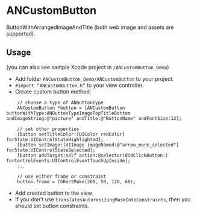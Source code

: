 # ANCustomButton
ButtonWithArrangedImageAndTitle (both web image and assets are supported).

## Usage
(you can also see sample Xcode project in `/ANCustomButton_Demo`)
* Add folder `ANCustomButton_Demo/ANCustomButton` to your project.
* `#import “ANCustomButton.h”` to your view controller.
* Create custom button method:
```
    // choose a type of ANButtonType
    ANCustomButton *button = [ANCustomButton buttonWithType:ANButtonTypeImageTopTitleBottom andImageString:@"picture" andTitle:@"ButtonName" andFontSize:12];
    
    // set other properties
    [button setTitleColor:[UIColor redColor] forState:UIControlStateHighlighted];
    [button setImage:[UIImage imageNamed:@"arrow_more_selected"] forState:UIControlStateSelected];
    [button addTarget:self action:@selector(didClickButton:) forControlEvents:UIControlEventTouchUpInside];
    ...
    
    // use either frame or constraint
    button.frame = CGRectMake(200, 50, 120, 60);
```
* Add created button to the view.
* If you don't use `translatesAutoresizingMaskIntoConstraints`, then you should set button constraints.
